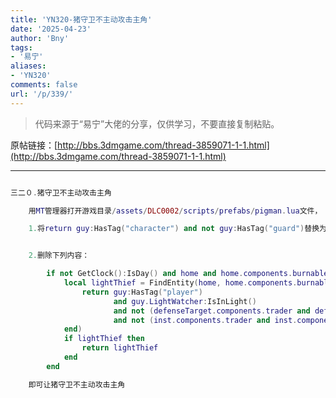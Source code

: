 ```yaml
---
title: 'YN320-猪守卫不主动攻击主角'
date: '2025-04-23'
author: 'Bny'
tags:
- '易宁'
aliases:
- 'YN320'
comments: false
url: '/p/339/'
---
```


> 代码来源于“易宁”大佬的分享，仅供学习，不要直接复制粘贴。

原帖链接：[http://bbs.3dmgame.com/thread-3859071-1-1.html](http://bbs.3dmgame.com/thread-3859071-1-1.html)

---

```lua  

三二０.猪守卫不主动攻击主角

	用MT管理器打开游戏目录/assets/DLC0002/scripts/prefabs/pigman.lua文件，

	1.将return guy:HasTag("character") and not guy:HasTag("guard")替换为return guy:HasTag("character") and not guy:HasTag("guard") and not guy:HasTag("player")


	2.删除下列内容：

		if not GetClock():IsDay() and home and home.components.burnable and home.components.burnable:IsBurning() then
			local lightThief = FindEntity(home, home.components.burnable:GetLargestLightRadius(), function(guy)
				return guy:HasTag("player")
					   and guy.LightWatcher:IsInLight()
					   and not (defenseTarget.components.trader and defenseTarget.components.trader:IsTryingToTradeWithMe(guy) ) 
					   and not (inst.components.trader and inst.components.trader:IsTryingToTradeWithMe(guy) ) 
			end)
			if lightThief then
				return lightThief
			end
		end

	即可让猪守卫不主动攻击主角

```  

